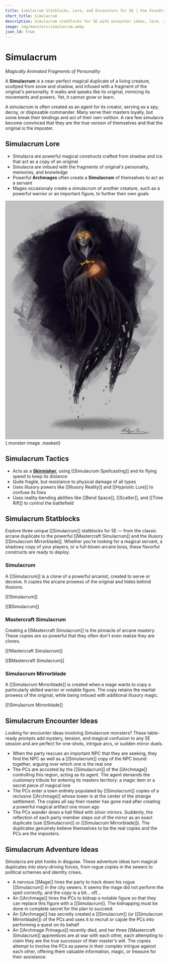 ```yaml
---
title: Simulacrum Statblocks, Lore, and Encounters for 5E | Foe Foundry
short_title: Simulacrum
description: Simulacrum statblocks for 5E with encounter ideas, lore, and tactics. Create magical duplicates and twisted reflections with Foe Foundry’s flavorful variants.
image: img/monsters/simulacrum.webp
json_ld: true
---
```


# Simulacrum

*Magically Animated Fragments of Personality*

A **Simulacrum** is a near-perfect magical duplicate of a living creature, scultped from snow and shadow, and infused with a fragment of the original's personality. It walks and speaks like its original, mimicing its movements and powers. Yet, it cannot grow or learn.  

A simulacrum is often created as an agent for its creator, serving as a spy, decoy, or disposable commander. Many serve their masters loyally, but some break their bindings and act of their own volition. A rare few simulacra become convinced that they are the true version of themselves and that the original is the imposter.

## Simulacrum Lore

- Simulacra are powerful magical constructs crafted from shadow and ice that act as a copy of an original
- Simulacra are imbued with the fragments of original's personality, memories, and knowledge
- Powerful **Archmages** often create a **Simulacrum** of themselves to act as a servant
- Mages occasionaly create a simulacrum of another creature, such as a powerful warrior or an important figure, to further their own goals

![A magical duplicate cloaked in ice and illusion, the Simulacrum mirrors its creator’s power but lacks a soul — a haunting arcane construct for 5E.](../img/monsters/simulacrum.webp){.monster-image .masked}

## Simulacrum Tactics

- Acts as a [**Skirmisher**](../topics/monster_roles.md#skirmisher), using [[Simulacrum Spellcasting]] and its flying speed to keep its distance
- Quite fragile, but resistance to physical damage of all types
- Uses illusory powers like [[Illusory Reality]] and [[Hypnotic Lure]] to confuse its foes
- Uses reality-bending abilities like [[Bend Space]], [[Scatter]], and [[Time Rift]] to control the battlefield

## Simulacrum Statblocks

Explore three unique [[Simulacrum]] statblocks for 5E — from the classic arcane duplicate to the powerful [[Mastercraft Simulacrum]] and the illusory [[Simulacrum Mirrorblade]]. Whether you’re looking for a magical servant, a shadowy copy of your players, or a full-blown arcane boss, these flavorful constructs are ready to deploy.

### Simulacrum

A [[Simulacrum]] is a clone of a powerful arcanist, created to serve or deceive. It copies the arcane prowess of the original and hides behind illusions.

[[!Simulacrum]]

[[$Simulacrum]]

### Mastercraft Simulacrum

Creating a [[Mastercraft Simulacrum]] is the pinnacle of arcane mastery. These copies are so powerful that they often don't even realize they are clones.

[[!Mastercraft Simulacrum]]

[[$Mastercraft Simulacrum]]

### Simulacrum Mirrorblade

A [[Simulacrum Mirrorblade]] is created when a mage wants to copy a particularly skilled warrior or notable figure. The copy retains the martial prowess of the original, while being imbued with additional illusory magic.

[[!Simulacrum Mirrorblade]]

## Simulacrum Encounter Ideas

Looking for encounter ideas involving Simulacrum monsters? These table-ready prompts add mystery, tension, and magical confusion to any 5E session and are perfect for one-shots, intrigue arcs, or sudden mirror duels.

- When the party rescues an important NPC that they are seeking, they find the NPC as well as a [[Simulacrum]] copy of the NPC bound together, arguing over which one is the real one
- The PCs are accosted by the [[Simulacrum]] of the [[Archmage]] controlling this region, acting as its agent. The agent demands the customary tribute for entering its masters territory: a magic item or a secret piece of magical lore
- The PCs enter a town entirely populated by [[Simulacrum]] copies of a reclusive [[Archmage]] whose tower is at the center of the strange settlement. The copies all say their master has gone mad after creating a powerful magical artifact one moon ago
- The PCs wander down a hall filled with silvor mirrors. Suddenly, the reflection of each party member steps out of the mirror as an exact duplicate (use [[Simulacrum]] or [[Simulacrum Mirrorblade]]). The duplicates genuinely believe themselves to be the real copies and the PCs are the imposters.


## Simulacrum Adventure Ideas

Simulacra are plot hooks in disguise. These adventure ideas turn magical duplicates into story-driving forces, from rogue copies in the sewers to political schemes and identity crises.

- A nervous [[Mage]] hires the party to track down his rogue [[Simulacrum]] in the city sewers. It seems the mage did not perform the spell correctly, and the copy is a bit... off...
- An [[Archmage]] hires the PCs to kidnap a notable figure so that they can replace this figure with a [[Simulacrum]]. The kidnapping must be done in complete secret for the plan to succeed.
- An [[Archmage]] has secretly created a [[Simulacrum]] (or [[Simulacrum Mirrorblade]]) of the PCs and uses it to recruit or cajole the PCs into performing a quest on its behalf
- An [[Archmage Primagus]] recently died, and her three [[Mastercraft Simulacrum]] apprentices are at war with each other, each attempting to claim they are the true successor of their master's will. The copies attempt to involve the PCs as pawns in their complex intrigue against each other, offering them valuable information, magic, or treasure for their assistance.
